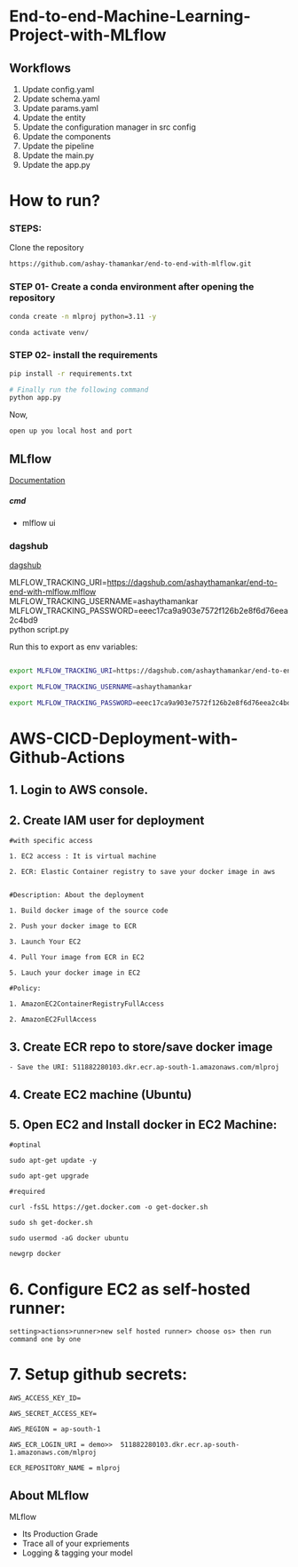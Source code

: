 # End-to-end-Machine-Learning-Project-with-MLflow


## Workflows

1. Update config.yaml
2. Update schema.yaml
3. Update params.yaml
4. Update the entity
5. Update the configuration manager in src config
6. Update the components
7. Update the pipeline 
8. Update the main.py
9. Update the app.py



# How to run?
### STEPS:

Clone the repository

```bash
https://github.com/ashay-thamankar/end-to-end-with-mlflow.git
```
### STEP 01- Create a conda environment after opening the repository

```bash
conda create -n mlproj python=3.11 -y
```

```bash
conda activate venv/
```


### STEP 02- install the requirements
```bash
pip install -r requirements.txt
```


```bash
# Finally run the following command
python app.py
```

Now,
```bash
open up you local host and port
```



## MLflow

[Documentation](https://mlflow.org/docs/latest/index.html)


##### cmd
- mlflow ui

### dagshub
[dagshub](https://dagshub.com/)

MLFLOW_TRACKING_URI=https://dagshub.com/ashaythamankar/end-to-end-with-mlflow.mlflow \
MLFLOW_TRACKING_USERNAME=ashaythamankar \
MLFLOW_TRACKING_PASSWORD=eeec17ca9a903e7572f126b2e8f6d76eea2c4bd9 \
python script.py

Run this to export as env variables:

```bash

export MLFLOW_TRACKING_URI=https://dagshub.com/ashaythamankar/end-to-end-with-mlflow.mlflow

export MLFLOW_TRACKING_USERNAME=ashaythamankar

export MLFLOW_TRACKING_PASSWORD=eeec17ca9a903e7572f126b2e8f6d76eea2c4bd9

```



# AWS-CICD-Deployment-with-Github-Actions

## 1. Login to AWS console.

## 2. Create IAM user for deployment

	#with specific access

	1. EC2 access : It is virtual machine

	2. ECR: Elastic Container registry to save your docker image in aws


	#Description: About the deployment

	1. Build docker image of the source code

	2. Push your docker image to ECR

	3. Launch Your EC2 

	4. Pull Your image from ECR in EC2

	5. Lauch your docker image in EC2

	#Policy:

	1. AmazonEC2ContainerRegistryFullAccess

	2. AmazonEC2FullAccess

	
## 3. Create ECR repo to store/save docker image
    - Save the URI: 511882280103.dkr.ecr.ap-south-1.amazonaws.com/mlproj

	
## 4. Create EC2 machine (Ubuntu) 

## 5. Open EC2 and Install docker in EC2 Machine:
	
	
	#optinal

	sudo apt-get update -y

	sudo apt-get upgrade
	
	#required

	curl -fsSL https://get.docker.com -o get-docker.sh

	sudo sh get-docker.sh

	sudo usermod -aG docker ubuntu

	newgrp docker
	
# 6. Configure EC2 as self-hosted runner:
    setting>actions>runner>new self hosted runner> choose os> then run command one by one


# 7. Setup github secrets:

    AWS_ACCESS_KEY_ID=

    AWS_SECRET_ACCESS_KEY=

    AWS_REGION = ap-south-1

    AWS_ECR_LOGIN_URI = demo>>  511882280103.dkr.ecr.ap-south-1.amazonaws.com/mlproj

    ECR_REPOSITORY_NAME = mlproj




## About MLflow 
MLflow

 - Its Production Grade
 - Trace all of your expriements
 - Logging & tagging your model


